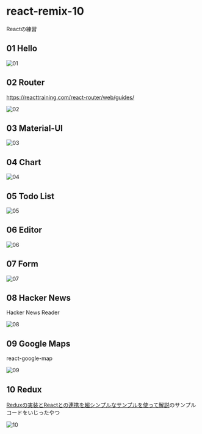 # react-remix-10

Reactの練習

## 01 Hello

![01](https://user-images.githubusercontent.com/17570265/32646559-79202304-c630-11e7-905c-4addf22e9eea.jpg)

## 02 Router

https://reacttraining.com/react-router/web/guides/

![02](https://user-images.githubusercontent.com/17570265/32646560-7980a13e-c630-11e7-9025-70522253b703.jpg)

## 03 Material-UI

![03](https://user-images.githubusercontent.com/17570265/32646561-79cbf79c-c630-11e7-9464-8981d15ad61c.jpg)

## 04 Chart

![04](https://user-images.githubusercontent.com/17570265/32646563-7a5bf09a-c630-11e7-8b3a-2eec52e0bd69.jpg)

## 05 Todo List

![05](https://user-images.githubusercontent.com/17570265/32646564-7a9588c8-c630-11e7-8746-dbef2fba6470.jpg)

## 06 Editor

![06](https://user-images.githubusercontent.com/17570265/32646827-de54eb28-c631-11e7-8b07-720680200b64.jpg)

## 07 Form

![07](https://user-images.githubusercontent.com/17570265/32646565-7ae74208-c630-11e7-9447-074fdac628c1.jpg)

## 08 Hacker News

Hacker News Reader

![08](https://user-images.githubusercontent.com/17570265/32646566-7b1d9d1c-c630-11e7-8b0b-386a487db376.jpg)

## 09 Google Maps

react-google-map

![09](https://user-images.githubusercontent.com/17570265/32646567-7b581e74-c630-11e7-85eb-a3923786dcb4.jpg)

## 10 Redux 

[Reduxの実装とReactとの連携を超シンプルなサンプルを使って解説](https://mae.chab.in/archives/2885)のサンプルコードをいじったやつ

![10](https://user-images.githubusercontent.com/17570265/32646568-7b915388-c630-11e7-9e37-ba677d219d2c.jpg)
